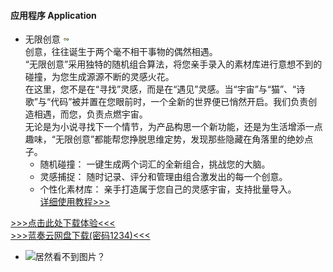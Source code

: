 
#### 应用程序 Application

- 无限创意 <img src="contents/data/app/无限灵感.png" alt="居然看不到图片？" width="10" height="10">\
创意，往往诞生于两个毫不相干事物的偶然相遇。\
“无限创意”采用独特的随机组合算法，将您亲手录入的素材库进行意想不到的碰撞，为您生成源源不断的灵感火花。\
在这里，您不是在“寻找”灵感，而是在“遇见”灵感。当“宇宙”与“猫”、“诗歌”与“代码”被并置在您眼前时，一个全新的世界便已悄然开启。我们负责创造相遇，而您，负责点燃宇宙。\
无论是为小说寻找下一个情节，为产品构思一个新功能，还是为生活增添一点趣味，“无限创意”都能帮您挣脱思维定势，发现那些隐藏在角落里的绝妙点子。
    - 随机碰撞： 一键生成两个词汇的全新组合，挑战您的大脑。
    - 灵感捕捉： 随时记录、评分和管理由组合激发出的每一个创意。
    - 个性化素材库： 亲手打造属于您自己的灵感宇宙，支持批量导入。\
[详细使用教程>>>](https://markus87419632.github.io/app/Unlimited%20creativity.html)

[>>>点击此处下载体验<<<](https://markus87419632.github.io/app/Unlimited%20creativity.apk)\
[>>>蓝奏云网盘下载(密码1234)<<<](https://wwxk.lanzouu.com/itbuc393qqqj)

- <img src="data" alt="居然看不到图片？" width="300" height="300">
